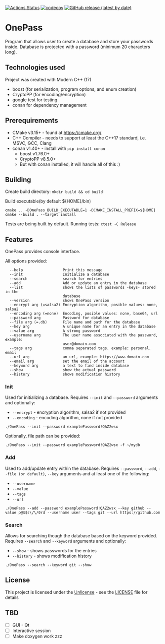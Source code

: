 [![Actions Status](https://github.com/inql/OnePass/workflows/Ubuntu/badge.svg)](https://github.com/inql/OnePass/actions)
[![codecov](https://codecov.io/gh/inql/OnePass/branch/main/graph/badge.svg?token=DEUYS6PCT4)](https://codecov.io/gh/inql/OnePass)
[![GitHub release (latest by date)](https://img.shields.io/github/v/release/inql/OnePass)](https://github.com/inql/OnePass/releases)

# OnePass

Program that allows user to create a database and store your passwords inside.
Database is protected with a password (minimum 20 characters long).

## Technologies used

Project was created with Modern C++ (17)
* boost (for serialization, program options, and enum creation)
* CryptoPP (for encoding/encryption)
* google test for testing
* conan for dependency management

## Prerequirements

* CMake v3.15+ - found at https://cmake.org/
* C++ Compiler - needs to support at least the C++17 standard, i.e. MSVC, GCC, Clang
* conan v1.40+ - install with `pip install conan`
  * boost v1.76.0+
  * CryptoPP v8.5.0+
  * But with conan installed, it will handle all of this :)

## Building

Create build directory:
`mkdir build && cd build`

Build executable(by default ${HOME}/bin)
```
cmake .. -DOnePass_BUILD_EXECUTABLE=1 -DCMAKE_INSTALL_PREFIX=${HOME}
cmake --build . --target install
```

Tests are being built by default.
Running tests:
`ctest -C Release`

## Features

OnePass provides console interface.

All options provided:
```
  --help                  Print this message 
  --init                  Initialize a database
  --search                search for entries
  --add                   Add or update an entry in the database
  --list                  shows the lists of passwords -keys- stored in the 
                          database
  --version               shows OnePass version
  --encrypt arg (=salsa2) Encryption algorithm, posible values: none, salsa2
  --encoding arg (=none)  Encoding, posible values: none, base64, url
  --password arg          Password for database
  --file arg (=.db)       File name and path for the database
  --key arg               A unique name for an entry in the database
  --value arg             A strong password
  --username arg          The user name associated with the password, example: 
                          user@domain.com
  --tags arg              comma separated tags, example: personal, email
  --url arg               an url, example: https://www.domain.com
  --email arg             set the email of the account
  --keyword arg           a text to find inside database
  --show                  show the actual password
  --history               shows modification history
```

### Init

Used for initializing a database.
Requires `--init` and `--password` arguments and optionally:
* `--encrypt` - encryption algorithm, salsa2 if not provided
* `--encoding` - encoding algorithm, none if not provided

```
./OnePass --init --password examplePassword!QAZ2wsx
```

Optionally, file path can be provided:

```
./OnePass --init --password examplePassword!QAZ2wsx -f ~/mydb
```
### Add

Used to add/update entry within the database.
Requires `--password`, `--add`, `--file (or default)`, `--key` arguments and at least one of the following:
* `--username`
* `--value`
* `--tags`
* `--url`

```
./OnePass --add --password examplePassword!QAZ2wsx --key github --value p@$$s\/\/0rd --username user --tags git --url https://github.com
```

### Search

Allows for searching though the database based on the keyword provided.
Requires `--search` and `--keyword` arguments and optionally:
* `--show` - shows passwords for the entries
* `--history` - shows modification history

```
./OnePass --search --keyword git --show
```



## License

This project is licensed under the [Unlicense](https://unlicense.org/) - see the
[LICENSE](LICENSE) file for details

## TBD

- [ ] GUI - Qt
- [ ] Interactive session
- [ ] Make doxygen work zzz
